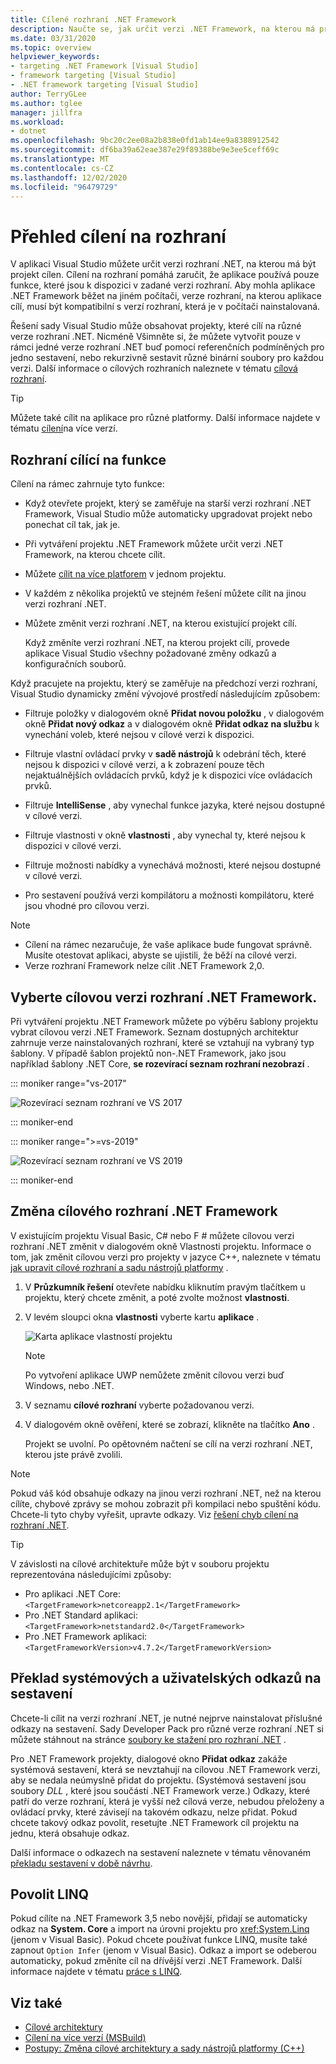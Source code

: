 ```yaml
---
title: Cílené rozhraní .NET Framework
description: Naučte se, jak určit verzi .NET Framework, na kterou má projekt cílit, aby aplikace mohla využívat pouze funkce, které jsou k dispozici v zadané verzi.
ms.date: 03/31/2020
ms.topic: overview
helpviewer_keywords:
- targeting .NET Framework [Visual Studio]
- framework targeting [Visual Studio]
- .NET framework targeting [Visual Studio]
author: TerryGLee
ms.author: tglee
manager: jillfra
ms.workload:
- dotnet
ms.openlocfilehash: 9bc20c2ee08a2b838e0fd1ab14ee9a8388912542
ms.sourcegitcommit: df6ba39a62eae387e29f89388be9e3ee5ceff69c
ms.translationtype: MT
ms.contentlocale: cs-CZ
ms.lasthandoff: 12/02/2020
ms.locfileid: "96479729"
---
```

# <a name="framework-targeting-overview"></a>Přehled cílení na rozhraní

V aplikaci Visual Studio můžete určit verzi rozhraní .NET, na kterou má být projekt cílen. Cílení na rozhraní pomáhá zaručit, že aplikace používá pouze funkce, které jsou k dispozici v zadané verzi rozhraní. Aby mohla aplikace .NET Framework běžet na jiném počítači, verze rozhraní, na kterou aplikace cílí, musí být kompatibilní s verzí rozhraní, která je v počítači nainstalovaná.

Řešení sady Visual Studio může obsahovat projekty, které cílí na různé verze rozhraní .NET.  Nicméně Všimněte si, že můžete vytvořit pouze v rámci jedné verze rozhraní .NET buď pomocí referenčních podmíněných pro jedno sestavení, nebo rekurzivně sestavit různé binární soubory pro každou verzi.  Další informace o cílových rozhraních naleznete v tématu [cílová rozhraní](/dotnet/standard/frameworks).

> [!TIP]
> Můžete také cílit na aplikace pro různé platformy. Další informace najdete v tématu [cílení](../msbuild/msbuild-multitargeting-overview.md)na více verzí.

## <a name="framework-targeting-features"></a>Rozhraní cílící na funkce

Cílení na rámec zahrnuje tyto funkce:

- Když otevřete projekt, který se zaměřuje na starší verzi rozhraní .NET Framework, Visual Studio může automaticky upgradovat projekt nebo ponechat cíl tak, jak je.

- Při vytváření projektu .NET Framework můžete určit verzi .NET Framework, na kterou chcete cílit.

- Můžete [cílit na více platforem](/dotnet/standard/frameworks#how-to-specify-target-frameworks) v jednom projektu.

- V každém z několika projektů ve stejném řešení můžete cílit na jinou verzi rozhraní .NET.

- Můžete změnit verzi rozhraní .NET, na kterou existující projekt cílí.

   Když změníte verzi rozhraní .NET, na kterou projekt cílí, provede aplikace Visual Studio všechny požadované změny odkazů a konfiguračních souborů.

Když pracujete na projektu, který se zaměřuje na předchozí verzi rozhraní, Visual Studio dynamicky změní vývojové prostředí následujícím způsobem:

- Filtruje položky v dialogovém okně **Přidat novou položku** , v dialogovém okně **Přidat nový odkaz** a v dialogovém okně **Přidat odkaz na službu** k vynechání voleb, které nejsou v cílové verzi k dispozici.

- Filtruje vlastní ovládací prvky v **sadě nástrojů** k odebrání těch, které nejsou k dispozici v cílové verzi, a k zobrazení pouze těch nejaktuálnějších ovládacích prvků, když je k dispozici více ovládacích prvků.

- Filtruje **IntelliSense** , aby vynechal funkce jazyka, které nejsou dostupné v cílové verzi.

- Filtruje vlastnosti v okně **vlastnosti** , aby vynechal ty, které nejsou k dispozici v cílové verzi.

- Filtruje možnosti nabídky a vynechává možnosti, které nejsou dostupné v cílové verzi.

- Pro sestavení používá verzi kompilátoru a možnosti kompilátoru, které jsou vhodné pro cílovou verzi.

> [!NOTE]
> - Cílení na rámec nezaručuje, že vaše aplikace bude fungovat správně. Musíte otestovat aplikaci, abyste se ujistili, že běží na cílové verzi.
> - Verze rozhraní Framework nelze cílit .NET Framework 2,0.

## <a name="select-a-target-framework-version"></a>Vyberte cílovou verzi rozhraní .NET Framework.

Při vytváření projektu .NET Framework můžete po výběru šablony projektu vybrat cílovou verzi .NET Framework. Seznam dostupných architektur zahrnuje verze nainstalovaných rozhraní, které se vztahují na vybraný typ šablony. V případě šablon projektů non-.NET Framework, jako jsou například šablony .NET Core, **se rozevírací seznam rozhraní nezobrazí** .

::: moniker range="vs-2017"

![Rozevírací seznam rozhraní ve VS 2017](media/vside-newproject-framework.png)

::: moniker-end

::: moniker range=">=vs-2019"

![Rozevírací seznam rozhraní ve VS 2019](media/vs-2019/configure-new-project-framework.png)

::: moniker-end

## <a name="change-the-target-framework"></a>Změna cílového rozhraní .NET Framework

V existujícím projektu Visual Basic, C# nebo F # můžete cílovou verzi rozhraní .NET změnit v dialogovém okně Vlastnosti projektu. Informace o tom, jak změnit cílovou verzi pro projekty v jazyce C++, naleznete v tématu [jak upravit cílové rozhraní a sadu nástrojů platformy](/cpp/build/how-to-modify-the-target-framework-and-platform-toolset) .

1. V **Průzkumník řešení** otevřete nabídku kliknutím pravým tlačítkem u projektu, který chcete změnit, a poté zvolte možnost **vlastnosti**.

1. V levém sloupci okna **vlastnosti** vyberte kartu **aplikace** .

   ![Karta aplikace vlastností projektu](../ide/media/vs_slnexplorer_properties_applicationtab.png)

   > [!NOTE]
   > Po vytvoření aplikace UWP nemůžete změnit cílovou verzi buď Windows, nebo .NET.

1. V seznamu **cílové rozhraní** vyberte požadovanou verzi.

1. V dialogovém okně ověření, které se zobrazí, klikněte na tlačítko **Ano** .

   Projekt se uvolní. Po opětovném načtení se cílí na verzi rozhraní .NET, kterou jste právě zvolili.

> [!NOTE]
> Pokud váš kód obsahuje odkazy na jinou verzi rozhraní .NET, než na kterou cílíte, chybové zprávy se mohou zobrazit při kompilaci nebo spuštění kódu. Chcete-li tyto chyby vyřešit, upravte odkazy. Viz [řešení chyb cílení na rozhraní .NET](../msbuild/troubleshooting-dotnet-framework-targeting-errors.md).

> [!TIP]
> V závislosti na cílové architektuře může být v souboru projektu reprezentována následujícími způsoby:
>
> - Pro aplikaci .NET Core: `<TargetFramework>netcoreapp2.1</TargetFramework>`
> - Pro .NET Standard aplikaci: `<TargetFramework>netstandard2.0</TargetFramework>`
> - Pro .NET Framework aplikaci: `<TargetFrameworkVersion>v4.7.2</TargetFrameworkVersion>`

## <a name="resolve-system-and-user-assembly-references"></a>Překlad systémových a uživatelských odkazů na sestavení

Chcete-li cílit na verzi rozhraní .NET, je nutné nejprve nainstalovat příslušné odkazy na sestavení. Sady Developer Pack pro různé verze rozhraní .NET si můžete stáhnout na stránce [soubory ke stažení pro rozhraní .NET](https://www.microsoft.com/net/download/windows) .

Pro .NET Framework projekty, dialogové okno **Přidat odkaz** zakáže systémová sestavení, která se nevztahují na cílovou .NET Framework verzi, aby se nedala neúmyslně přidat do projektu. (Systémová sestavení jsou soubory *DLL* , které jsou součástí .NET Framework verze.) Odkazy, které patří do verze rozhraní, která je vyšší než cílová verze, nebudou přeloženy a ovládací prvky, které závisejí na takovém odkazu, nelze přidat. Pokud chcete takový odkaz povolit, resetujte .NET Framework cíl projektu na jednu, která obsahuje odkaz.

Další informace o odkazech na sestavení naleznete v tématu věnovaném [překladu sestavení v době návrhu](../msbuild/resolving-assemblies-at-design-time.md).

## <a name="enable-linq"></a>Povolit LINQ

Pokud cílíte na .NET Framework 3,5 nebo novější, přidají se automaticky odkaz na **System. Core** a import na úrovni projektu pro <xref:System.Linq> (jenom v Visual Basic). Pokud chcete používat funkce LINQ, musíte také zapnout `Option Infer` (jenom v Visual Basic). Odkaz a import se odeberou automaticky, pokud změníte cíl na dřívější verzi .NET Framework. Další informace najdete v tématu [práce s LINQ](/dotnet/csharp/tutorials/working-with-linq).

## <a name="see-also"></a>Viz také

- [Cílové architektury](/dotnet/standard/frameworks)
- [Cílení na více verzí (MSBuild)](../msbuild/msbuild-multitargeting-overview.md)
- [Postupy: Změna cílové architektury a sady nástrojů platformy (C++)](/cpp/build/how-to-modify-the-target-framework-and-platform-toolset)
